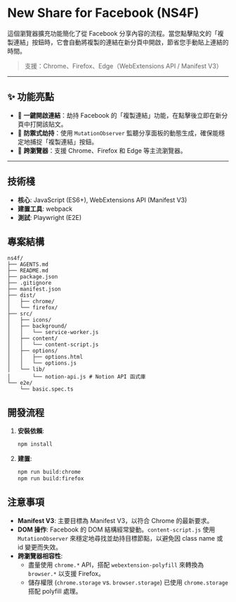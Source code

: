 # New Share for Facebook (NS4F)

這個瀏覽器擴充功能簡化了從 Facebook 分享內容的流程。當您點擊貼文的「複製連結」按鈕時，它會自動將複製的連結在新分頁中開啟，節省您手動貼上連結的時間。

> 支援：Chrome、Firefox、Edge（WebExtensions API / Manifest V3）

-----

## ✨ 功能亮點

  - 🔗 **一鍵開啟連結**：劫持 Facebook 的「複製連結」功能，在點擊後立即在新分頁中打開該貼文。
  - 🧱 **防禦式劫持**：使用 `MutationObserver` 監聽分享面板的動態生成，確保能穩定地捕捉「複製連結」按鈕。
  - 🧭 **跨瀏覽器**：支援 Chrome、Firefox 和 Edge 等主流瀏覽器。

-----

## 技術棧

  - **核心**: JavaScript (ES6+), WebExtensions API (Manifest V3)
  - **建置工具**: webpack
  - **測試**: Playwright (E2E)

## 專案結構

```
ns4f/
├── AGENTS.md
├── README.md
├── package.json
├── .gitignore
├── manifest.json
├── dist/
│   ├── chrome/
│   └── firefox/
├── src/
│   ├── icons/
│   ├── background/
│   │   └── service-worker.js
│   ├── content/
│   │   └── content-script.js
│   ├── options/
│   │   ├── options.html
│   │   └── options.js
│   └── lib/
│       └── notion-api.js # Notion API 函式庫
└── e2e/
    └── basic.spec.ts
```

## 開發流程

1.  **安裝依賴**:
    ```bash
    npm install
    ```
2.  **建置**:
    ```bash
    npm run build:chrome
    npm run build:firefox
    ```

## 注意事項

  - **Manifest V3**: 主要目標為 Manifest V3，以符合 Chrome 的最新要求。
  - **DOM 操作**: Facebook 的 DOM 結構經常變動。`content-script.js` 使用 `MutationObserver` 來穩定地尋找並劫持目標節點，以避免因 class name 或 id 變更而失效。
  - **跨瀏覽器相容性**:
      * 盡量使用 `chrome.*` API，搭配 `webextension-polyfill` 來轉換為 `browser.*` 以支援 Firefox。
      * 儲存權限 (`chrome.storage` vs. `browser.storage`) 已使用 `chrome.storage` 搭配 polyfill 處理。
